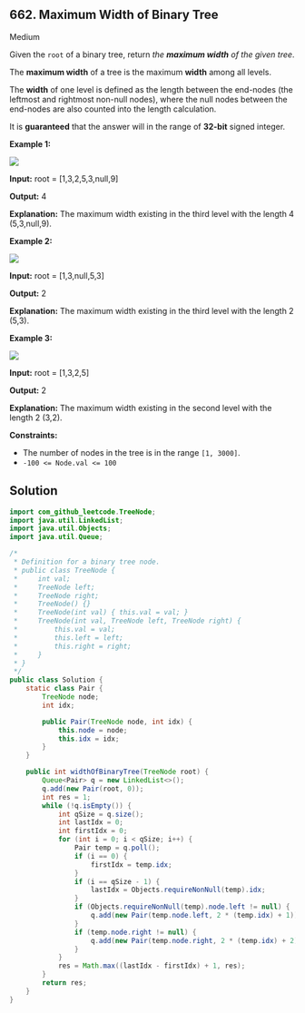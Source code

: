 ## 662\. Maximum Width of Binary Tree

Medium

Given the `root` of a binary tree, return _the **maximum width** of the given tree_.

The **maximum width** of a tree is the maximum **width** among all levels.

The **width** of one level is defined as the length between the end-nodes (the leftmost and rightmost non-null nodes), where the null nodes between the end-nodes are also counted into the length calculation.

It is **guaranteed** that the answer will in the range of **32-bit** signed integer.

**Example 1:**

![](https://assets.leetcode.com/uploads/2021/05/03/width1-tree.jpg)

**Input:** root = [1,3,2,5,3,null,9]

**Output:** 4

**Explanation:** The maximum width existing in the third level with the length 4 (5,3,null,9).

**Example 2:**

![](https://assets.leetcode.com/uploads/2021/05/03/width2-tree.jpg)

**Input:** root = [1,3,null,5,3]

**Output:** 2

**Explanation:** The maximum width existing in the third level with the length 2 (5,3).

**Example 3:**

![](https://assets.leetcode.com/uploads/2021/05/03/width3-tree.jpg)

**Input:** root = [1,3,2,5]

**Output:** 2

**Explanation:** The maximum width existing in the second level with the length 2 (3,2).

**Constraints:**

*   The number of nodes in the tree is in the range `[1, 3000]`.
*   `-100 <= Node.val <= 100`

## Solution

```java
import com_github_leetcode.TreeNode;
import java.util.LinkedList;
import java.util.Objects;
import java.util.Queue;

/*
 * Definition for a binary tree node.
 * public class TreeNode {
 *     int val;
 *     TreeNode left;
 *     TreeNode right;
 *     TreeNode() {}
 *     TreeNode(int val) { this.val = val; }
 *     TreeNode(int val, TreeNode left, TreeNode right) {
 *         this.val = val;
 *         this.left = left;
 *         this.right = right;
 *     }
 * }
 */
public class Solution {
    static class Pair {
        TreeNode node;
        int idx;

        public Pair(TreeNode node, int idx) {
            this.node = node;
            this.idx = idx;
        }
    }

    public int widthOfBinaryTree(TreeNode root) {
        Queue<Pair> q = new LinkedList<>();
        q.add(new Pair(root, 0));
        int res = 1;
        while (!q.isEmpty()) {
            int qSize = q.size();
            int lastIdx = 0;
            int firstIdx = 0;
            for (int i = 0; i < qSize; i++) {
                Pair temp = q.poll();
                if (i == 0) {
                    firstIdx = temp.idx;
                }
                if (i == qSize - 1) {
                    lastIdx = Objects.requireNonNull(temp).idx;
                }
                if (Objects.requireNonNull(temp).node.left != null) {
                    q.add(new Pair(temp.node.left, 2 * (temp.idx) + 1));
                }
                if (temp.node.right != null) {
                    q.add(new Pair(temp.node.right, 2 * (temp.idx) + 2));
                }
            }
            res = Math.max((lastIdx - firstIdx) + 1, res);
        }
        return res;
    }
}
```